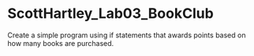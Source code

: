 # ScottHartley_Lab03_BookClub
Create a simple program using if statements that awards points based on how many books are purchased.
